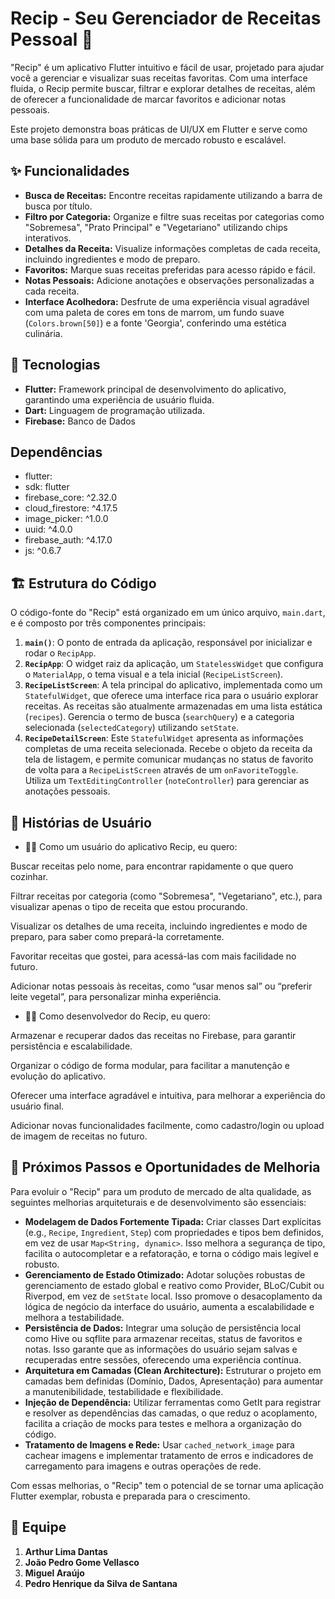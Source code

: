 # Recip - Seu Gerenciador de Receitas Pessoal 🍲

"Recip" é um aplicativo Flutter intuitivo e fácil de usar, projetado para ajudar você a gerenciar e visualizar suas receitas favoritas. Com uma interface fluida, o Recip permite buscar, filtrar e explorar detalhes de receitas, além de oferecer a funcionalidade de marcar favoritos e adicionar notas pessoais.

Este projeto demonstra boas práticas de UI/UX em Flutter e serve como uma base sólida para um produto de mercado robusto e escalável.

## ✨ Funcionalidades

* **Busca de Receitas:** Encontre receitas rapidamente utilizando a barra de busca por título.
* **Filtro por Categoria:** Organize e filtre suas receitas por categorias como "Sobremesa", "Prato Principal" e "Vegetariano" utilizando chips interativos.
* **Detalhes da Receita:** Visualize informações completas de cada receita, incluindo ingredientes e modo de preparo.
* **Favoritos:** Marque suas receitas preferidas para acesso rápido e fácil.
* **Notas Pessoais:** Adicione anotações e observações personalizadas a cada receita.
* **Interface Acolhedora:** Desfrute de uma experiência visual agradável com uma paleta de cores em tons de marrom, um fundo suave (`Colors.brown[50]`) e a fonte 'Georgia', conferindo uma estética culinária.

## 🚀 Tecnologias

* **Flutter:** Framework principal de desenvolvimento do aplicativo, garantindo uma experiência de usuário fluida.
* **Dart:** Linguagem de programação utilizada.
* **Firebase:** Banco de Dados
## Dependências
 * flutter:
 *   sdk: flutter
 * firebase_core: ^2.32.0
 * cloud_firestore: ^4.17.5
 * image_picker: ^1.0.0
 * uuid: ^4.0.0
 * firebase_auth: ^4.17.0
 * js: ^0.6.7

## 🏗️ Estrutura do Código

O código-fonte do "Recip" está organizado em um único arquivo, `main.dart`, e é composto por três componentes principais:

1.  **`main()`**: O ponto de entrada da aplicação, responsável por inicializar e rodar o `RecipApp`.
2.  **`RecipApp`**: O widget raiz da aplicação, um `StatelessWidget` que configura o `MaterialApp`, o tema visual e a tela inicial (`RecipeListScreen`).
3.  **`RecipeListScreen`**: A tela principal do aplicativo, implementada como um `StatefulWidget`, que oferece uma interface rica para o usuário explorar receitas. As receitas são atualmente armazenadas em uma lista estática (`recipes`). Gerencia o termo de busca (`searchQuery`) e a categoria selecionada (`selectedCategory`) utilizando `setState`.
4. **`RecipeDetailScreen`**: Este `StatefulWidget` apresenta as informações completas de uma receita selecionada. Recebe o objeto da receita da tela de listagem, e permite comunicar mudanças no status de favorito de volta para a `RecipeListScreen` através de um `onFavoriteToggle`. Utiliza um `TextEditingController` (`noteController`) para gerenciar as anotações pessoais.

## 📘 Histórias de Usuário

* 👩‍🍳 Como um usuário do aplicativo Recip, eu quero:
  
Buscar receitas pelo nome, para encontrar rapidamente o que quero cozinhar.

Filtrar receitas por categoria (como "Sobremesa", "Vegetariano", etc.), para visualizar apenas o tipo de receita que estou procurando.

Visualizar os detalhes de uma receita, incluindo ingredientes e modo de preparo, para saber como prepará-la corretamente.

Favoritar receitas que gostei, para acessá-las com mais facilidade no futuro.

Adicionar notas pessoais às receitas, como “usar menos sal” ou “preferir leite vegetal”, para personalizar minha experiência.

* 👨‍💻 Como desenvolvedor do Recip, eu quero:
  
Armazenar e recuperar dados das receitas no Firebase, para garantir persistência e escalabilidade.

Organizar o código de forma modular, para facilitar a manutenção e evolução do aplicativo.

Oferecer uma interface agradável e intuitiva, para melhorar a experiência do usuário final.

Adicionar novas funcionalidades facilmente, como cadastro/login ou upload de imagem de receitas no futuro.

## 🔮 Próximos Passos e Oportunidades de Melhoria

Para evoluir o "Recip" para um produto de mercado de alta qualidade, as seguintes melhorias arquiteturais e de desenvolvimento são essenciais:

* **Modelagem de Dados Fortemente Tipada:** Criar classes Dart explícitas (e.g., `Recipe`, `Ingredient`, `Step`) com propriedades e tipos bem definidos, em vez de usar `Map<String, dynamic>`. Isso melhora a segurança de tipo, facilita o autocompletar e a refatoração, e torna o código mais legível e robusto.
* **Gerenciamento de Estado Otimizado:** Adotar soluções robustas de gerenciamento de estado global e reativo como Provider, BLoC/Cubit ou Riverpod, em vez de `setState` local. Isso promove o desacoplamento da lógica de negócio da interface do usuário, aumenta a escalabilidade e melhora a testabilidade.
* **Persistência de Dados:** Integrar uma solução de persistência local como Hive ou sqflite para armazenar receitas, status de favoritos e notas. Isso garante que as informações do usuário sejam salvas e recuperadas entre sessões, oferecendo uma experiência contínua.
* **Arquitetura em Camadas (Clean Architecture):** Estruturar o projeto em camadas bem definidas (Domínio, Dados, Apresentação) para aumentar a manutenibilidade, testabilidade e flexibilidade.
* **Injeção de Dependência:** Utilizar ferramentas como GetIt para registrar e resolver as dependências das camadas, o que reduz o acoplamento, facilita a criação de mocks para testes e melhora a organização do código.
* **Tratamento de Imagens e Rede:** Usar `cached_network_image` para cachear imagens e implementar tratamento de erros e indicadores de carregamento para imagens e outras operações de rede.

Com essas melhorias, o "Recip" tem o potencial de se tornar uma aplicação Flutter exemplar, robusta e preparada para o crescimento.

## 👥 Equipe

1. **Arthur Lima Dantas**
2. **João Pedro Gome Vellasco**
3. **Miguel Araújo**
4. **Pedro Henrique da Silva de Santana**
